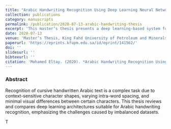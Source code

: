 ```yaml
---
title: "Arabic Handwriting Recognition Using Deep Learning Neural Networks"
collection: publications
category: manuscripts
permalink: /publication/2020-07-13-arabic-handwriting-thesis
excerpt: 'This master’s thesis presents a deep learning-based system for recognizing handwritten Arabic text. It introduces a novel adaptive data-augmentation algorithm to address training data imbalance, showing improved performance on benchmark datasets IFN/ENIT and AHDB.'
date: 2020-07-13
venue: 'Master’s Thesis, King Fahd University of Petroleum and Minerals (KFUPM)'
paperurl: 'https://eprints.kfupm.edu.sa/id/eprint/141562/'
doi: ''
slidesurl: ''
bibtexurl: ''
citation: 'Mohamed Eltay. (2020). *Arabic Handwriting Recognition Using Deep Learning Neural Networks*. Master’s Thesis, King Fahd University of Petroleum and Minerals. Available at: https://eprints.kfupm.edu.sa/id/eprint/141562/'
---
```


### Abstract

Recognition of cursive handwritten Arabic text is a complex task due to context-sensitive character shapes, varying intra-word spacing, and minimal visual differences between certain characters. This thesis reviews and compares deep learning architectures suitable for Arabic handwriting recognition, emphasizing the challenges caused by imbalanced datasets.

T
